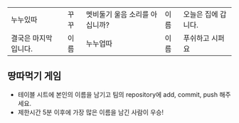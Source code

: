 <table>
      <tbody>
        <tr>
         <td>누누있따</td>
          <td>꾸꾸</td>
          <td>멧비둘기 울음 소리를 아십니까?</td>
          <td>이름</td>
          <td>오늘은 집에 갑니다.</td>
        </tr>
        <tr>
          <td>결국은 마지막 입니다.</td>
          <td>이름</td>
          <td>누누업따</td>
          <td>이름</td>
          <td>푸쉬하고 시퍼요</td>
        </tr>
      </tbody>
</table>

## 땅따먹기 게임

- 테이블 시트에 본인의 이름을 남기고 팀의 repository에 add, commit, push 해주세요.
- 제한시간 5분 이후에 가장 많은 이름을 남긴 사람이 우승!
